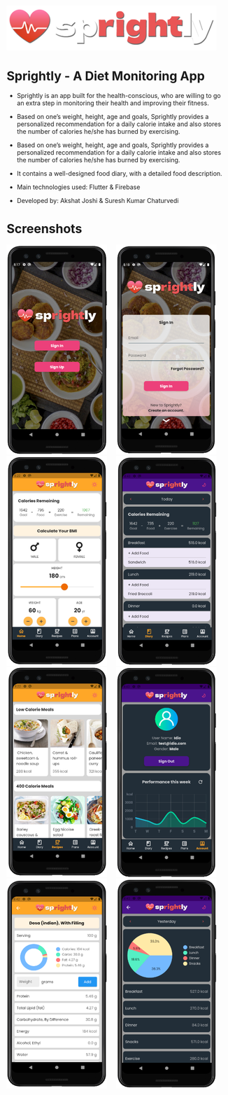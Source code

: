 <img src="images/sprightly_logo.png" alt="Sprightly Logo" width="480"/> &nbsp; &nbsp; 

# Sprightly - A Diet Monitoring App 

* Sprightly is an app built for the health-conscious, who are willing to go an extra step in monitoring their health and improving their fitness. 
* Based on one’s weight, height, age and goals, Sprightly provides a personalized recommendation for a daily calorie intake and also stores the number of calories he/she has burned by exercising. 
* Based on one’s weight, height, age and goals, Sprightly provides a personalized recommendation for a daily calorie intake and also stores the number of calories he/she has burned by exercising. 
* It contains a well-designed food diary, with a detailed food description.
* Main technologies used: Flutter & Firebase

* Developed by: Akshat Joshi & Suresh Kumar Chaturvedi

# Screenshots

<img src="screenshots/1.png" alt="Sprightly 1" width="230" height="480"/> &nbsp; &nbsp; <img src="screenshots/2.png" alt="Sprightly 2" width="230" height="480"/> <br>
<img src="screenshots/4.png" alt="Sprightly 3" width="230" height="480"/> &nbsp; &nbsp; <img src="screenshots/5.png" alt="Sprightly 4" width="230" height="480"/> <br>
<img src="screenshots/6.png" alt="Sprightly 5" width="230" height="480"/> &nbsp; &nbsp; <img src="screenshots/7.png" alt="Sprightly 6" width="230" height="480"/> <br>
<img src="screenshots/9.png" alt="Sprightly 7" width="230" height="480"/> &nbsp; &nbsp; <img src="screenshots/10.png" alt="Sprightly 8" width="230" height="480"/> <br>


